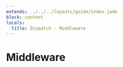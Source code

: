 ```yaml
---
extends: ../../../layouts/guide/index.jade
block: content
locals:
  title: Dispatch - Middleware
---
```


# Middleware
